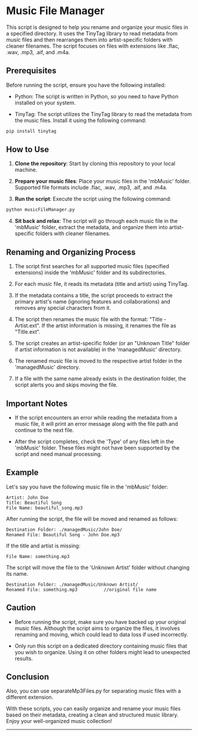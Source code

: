 # Music File Manager

This script is designed to help you rename and organize your music files in a specified directory. It uses the TinyTag library to read metadata from music files and then rearranges them into artist-specific folders with cleaner filenames. The script focuses on files with extensions like .flac, .wav, .mp3, .aif, and .m4a.

## Prerequisites

Before running the script, ensure you have the following installed:

- Python: The script is written in Python, so you need to have Python installed on your system.

- TinyTag: The script utilizes the TinyTag library to read the metadata from the music files. Install it using the following command:

```bash
pip install tinytag
```

## How to Use

1. **Clone the repository**: Start by cloning this repository to your local machine.

2. **Prepare your music files**: Place your music files in the 'mbMusic' folder. Supported file formats include .flac, .wav, .mp3, .aif, and .m4a.

3. **Run the script**: Execute the script using the following command:

```bash
python musicFileManager.py
```

4. **Sit back and relax**: The script will go through each music file in the 'mbMusic' folder, extract the metadata, and organize them into artist-specific folders with cleaner filenames.

## Renaming and Organizing Process

1. The script first searches for all supported music files (specified extensions) inside the 'mbMusic' folder and its subdirectories.

2. For each music file, it reads its metadata (title and artist) using TinyTag.

3. If the metadata contains a title, the script proceeds to extract the primary artist's name (ignoring features and collaborations) and removes any special characters from it.

4. The script then renames the music file with the format: "Title - Artist.ext". If the artist information is missing, it renames the file as "Title.ext".

5. The script creates an artist-specific folder (or an "Unknown Title" folder if artist information is not available) in the 'managedMusic' directory.

6. The renamed music file is moved to the respective artist folder in the 'managedMusic' directory.

7. If a file with the same name already exists in the destination folder, the script alerts you and skips moving the file.

## Important Notes

- If the script encounters an error while reading the metadata from a music file, it will print an error message along with the file path and continue to the next file.

- After the script completes, check the 'Type' of any files left in the 'mbMusic' folder. These files might not have been supported by the script and need manual processing.

## Example

Let's say you have the following music file in the 'mbMusic' folder:

```
Artist: John Doe
Title: Beautiful Song
File Name: beautiful_song.mp3
```

After running the script, the file will be moved and renamed as follows:

```
Destination Folder: ./managedMusic/John Doe/
Renamed File: Beautiful Song - John Doe.mp3
```

If the title and artist is missing:

```
File Name: something.mp3
```

The script will move the file to the 'Unknown Artist' folder without changing its name.

```
Destination Folder: ./managedMusic/Unknown Artist/
Renamed File: something.mp3          //original file name
```

## Caution

- Before running the script, make sure you have backed up your original music files. Although the script aims to organize the files, it involves renaming and moving, which could lead to data loss if used incorrectly.

- Only run this script on a dedicated directory containing music files that you wish to organize. Using it on other folders might lead to unexpected results.

## Conclusion

Also, you can use separateMp3Files.py for separating music files with a different extension.

With these scripts, you can easily organize and rename your music files based on their metadata, creating a clean and structured music library. Enjoy your well-organized music collection!

---
